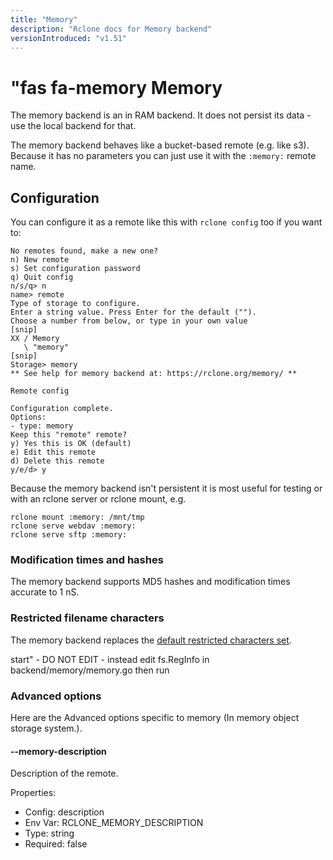 ```yaml
---
title: "Memory"
description: "Rclone docs for Memory backend"
versionIntroduced: "v1.51"
---
```


#  "fas fa-memory Memory

The memory backend is an in RAM backend. It does not persist its
data - use the local backend for that.

The memory backend behaves like a bucket-based remote (e.g. like
s3). Because it has no parameters you can just use it with the
`:memory:` remote name.

## Configuration

You can configure it as a remote like this with `rclone config` too if
you want to:

```
No remotes found, make a new one?
n) New remote
s) Set configuration password
q) Quit config
n/s/q> n
name> remote
Type of storage to configure.
Enter a string value. Press Enter for the default ("").
Choose a number from below, or type in your own value
[snip]
XX / Memory
   \ "memory"
[snip]
Storage> memory
** See help for memory backend at: https://rclone.org/memory/ **

Remote config

Configuration complete.
Options:
- type: memory
Keep this "remote" remote?
y) Yes this is OK (default)
e) Edit this remote
d) Delete this remote
y/e/d> y
```

Because the memory backend isn't persistent it is most useful for
testing or with an rclone server or rclone mount, e.g.

    rclone mount :memory: /mnt/tmp
    rclone serve webdav :memory:
    rclone serve sftp :memory:

### Modification times and hashes

The memory backend supports MD5 hashes and modification times accurate to 1 nS.

### Restricted filename characters

The memory backend replaces the [default restricted characters
set](/overview/#restricted-characters).

 start" - DO NOT EDIT - instead edit fs.RegInfo in backend/memory/memory.go then run 
### Advanced options

Here are the Advanced options specific to memory (In memory object storage system.).

#### --memory-description

Description of the remote.

Properties:

- Config:      description
- Env Var:     RCLONE_MEMORY_DESCRIPTION
- Type:        string
- Required:    false


